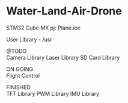 # Water-Land-Air-Drone



STM32 Cube MX pj: Plane.ioc


User Library - /usr

@TODO  
Camera Library
Laser Library
SD Card Library

ON GOING  
Flight Control

FINISHED  
TFT Library
PWM Library
IMU Library
